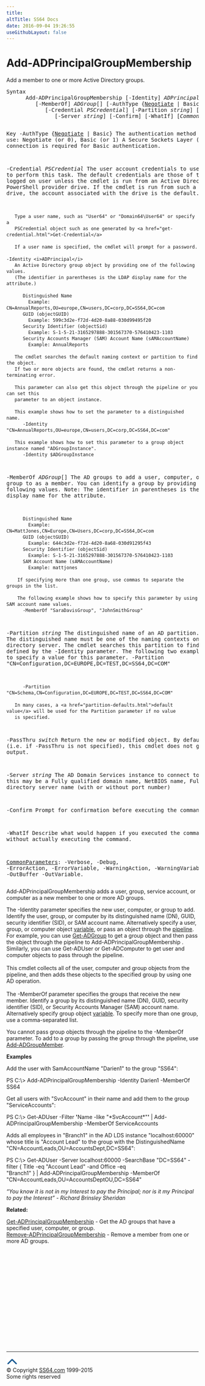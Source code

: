 ```yaml
---
title:
altTitle: SS64 Docs
date: 2016-09-04 19:26:55
useGithubLayout: false
---
```

<!-- #BeginLibraryItem "/Library/head_ps.lbi" --><!-- #EndLibraryItem --><h1>Add-ADPrincipalGroupMembership</h1> 
<p>Add  a member to one or more Active Directory groups.</p>
<pre>Syntax
      Add-ADPrincipalGroupMembership [-Identity] <i>ADPrincipal</i>
         [-MemberOf] <i>ADGroup</i>[] [-AuthType {<u>Negotiate</u> | Basic}]
            [-Credential <i>PSCredential</i>] [-Partition <i>string</i>] [-PassThru]
               [-Server <i>string</i>] [-Confirm] [-WhatIf] [<i>CommonParameters</i>]

Key
   -AuthType {<u>Negotiate</u> | Basic}
       The authentication method to use: Negotiate (or 0), Basic (or 1)
       A Secure Sockets Layer (SSL) connection is required for Basic authentication.

   -Credential <i>PSCredential</i>
       The user account credentials to use to perform this task.
       The default credentials are those of the currently logged on user unless the
       cmdlet is run from an Active Directory PowerShell provider drive.
       If the cmdlet is run from such a provider drive, the account associated with the drive is the default.

       Type a user name, such as "User64" or "Domain64\User64" or specify a
       PSCredential object such as one generated by <a href="get-credential.html">Get-Credential</a> 

       If a user name is specified, the cmdlet will prompt for a password.

    -Identity <i>ADPrincipal</i>
       An Active Directory group object by providing one of the following values.
       (The identifier in parentheses is the LDAP display name for the attribute.)

          Distinguished Name 
            Example: CN=AnnualReports,OU=europe,CN=users,DC=corp,DC=SS64,DC=com 
          GUID (objectGUID) 
            Example: 599c3d2e-f72d-4d20-8a88-030d99495f20
          Security Identifier (objectSid) 
            Example: S-1-5-21-3165297888-301567370-576410423-1103
          Security Accounts Manager (SAM) Account Name (sAMAccountName)
            Example: AnnualReports

       The cmdlet searches the default naming context or partition to find the object.
       If two or more objects are found, the cmdlet returns a non-terminating error.

       This parameter can also get this object through the pipeline or you can set this
       parameter to an object instance.

       This example shows how to set the parameter to a distinguished name.
          -Identity  "CN=AnnualReports,OU=europe,CN=users,DC=corp,DC=SS64,DC=com"

       This example shows how to set this parameter to a group object instance named "ADGroupInstance".
          -Identity $ADGroupInstance

   -MemberOf <i>ADGroup</i>[]
       The AD groups to add a user, computer, or group to as a member.
       You can identify a group by providing one of the following values.
       Note: The identifier in parentheses is the LDAP display name for the attribute.

          Distinguished Name
            Example:  CN=MattJones,CN=Europe,CN=Users,DC=corp,DC=SS64,DC=com
          GUID (objectGUID)
            Example: 644c3d2e-f72d-4d20-8a68-030d91295f43
          Security Identifier (objectSid)
            Example: S-1-5-21-3165297888-301567370-576410423-1103
          SAM Account Name (sAMAccountName)
            Example: mattjones

        If specifying more than one group, use commas to separate the groups in the list.

        The following example shows how to specify this parameter by using SAM account name values.
          -MemberOf "SaraDavisGroup", "JohnSmithGroup"
              
   -Partition <i>string</i>
       The distinguished name of an AD partition.
       The distinguished name must be one of the naming contexts on the current
       directory server. The cmdlet searches this partition to find the object defined by
       the -Identity parameter. 
       The following two examples show how to specify a value for this parameter.
          -Partition "CN=Configuration,DC=EUROPE,DC=TEST,DC=SS64,DC=COM"
         
          -Partition "CN=Schema,CN=Configuration,DC=EUROPE,DC=TEST,DC=SS64,DC=COM"
          
       In many cases, a <a href="partition-defaults.html">default value</a> will be used for the Partition parameter if no value
       is specified.

   -PassThru <i>switch</i>
       Return the new or modified object.
       By default (i.e. if -PassThru is not specified), this cmdlet does not generate any output.
        
   -Server <i>string</i>
       The AD Domain Services instance to connect to, this may be a Fully qualified domain name,
       NetBIOS name, Fully qualified directory server name (with or without port number)

   -Confirm
       Prompt for confirmation before executing the command.

   -WhatIf
       Describe what would happen if you executed the command without actually executing the command.

   <a href="common.html">CommonParameters</a>:
       -Verbose, -Debug, -ErrorAction, -ErrorVariable, -WarningAction, -WarningVariable,
       -OutBuffer -OutVariable.</pre>
<p>Add-ADPrincipalGroupMembership adds a user, group, service account, or computer as a new member to one or more AD groups.</p>
<p>The <span class="code">-Identity</span> parameter specifies the new user, computer, or group to add. Identify the user, group, or computer by its distinguished name (DN), GUID, security identifier (SID), or SAM account name. Alternatively specify a user, group, or computer object <a href="syntax-variables.html">variable</a>, or pass an object through the <a href="syntax-pipeline.html">pipeline</a>. For example, you can use <a href="get-adgroup.html">Get-ADGroup</a> to get a group object and then pass the object
through the pipeline to  Add-ADPrincipalGroupMembership . Similarly, you can use Get-ADUser or Get-ADComputer to get user and computer objects to pass through the pipeline.<br>
<br>This cmdlet collects all of the user, computer and group objects from the pipeline, and then adds these objects to the specified group by using one AD operation.<br>
<br>The <span class="code">-MemberOf</span> parameter specifies the groups that receive the new member. Identify a group by its distinguished name (DN), GUID, security identifier (SID), or Security Accounts Manager (SAM) account name. Alternatively specify group object <a href="syntax-variables.html">variable</a>. To specify more than one group, use a comma-separated list. </p>
<p>You cannot pass group objects through the pipeline to the -MemberOf parameter. To add to a group by passing the group through the pipeline, use  <a href="add-adgroupmember.html">Add-ADGroupMember</a>.</p>
<p><b>Examples</b></p>
<p>Add the user with SamAccountName "Darien1" to the group "SS64":</p>
<p><span class="code">PS C:\&gt; Add-ADPrincipalGroupMembership -Identity Darien1 -MemberOf SS64 </span></p>
<p>Get all users with "SvcAccount" in their name and add them to the group "ServiceAccounts":</p>
<p><span class="code">PS C:\&gt; Get-ADUser -Filter <b>'</b>Name -like "*SvcAccount*"<b>'</b> | Add-ADPrincipalGroupMembership -MemberOf ServiceAccounts</span></p>
<p>Adds all employees in "Branch1" in the AD LDS instance "localhost:60000" whose title is "Account Lead" to the group
with the DistinguishedName "CN=AccountLeads,OU=AccountsDept,DC=SS64":</p>
<p><span class="code">PS C:\&gt; Get-ADUser  -Server localhost:60000 -SearchBase "DC=SS64" -filter { Title -eq "Account Lead" -and Office -eq<br>
"Branch1" } | Add-ADPrincipalGroupMembership -MemberOf "CN=AccountLeads,OU=AccountsDeptOU,DC=SS64"</span></p>
<p><i>“You know it is not in my Interest to pay the Principal; nor is it my Principal to pay the Interest” - Richard Brinsley Sheridan</i></p>
<p><b>Related:</b></p>
<p><a href="get-adprincipalgroupmembership.html">Get-ADPrincipalGroupMembership</a> - Get the AD groups that have a specified user, computer, or group.<br> 
<a href="remove-adprincipalgroupmembership.html">Remove-ADPrincipalGroupMembership</a> - Remove a member from one or more AD groups.</p><!-- #BeginLibraryItem "/Library/foot_ps.lbi" --><p>
<!-- PowerShell300 -->
<ins class="adsbygoogle" style="display:inline-block;width:300px;height:250px" data-ad-client="ca-pub-6140977852749469" data-ad-slot="6253539900"></ins>
<script>
(adsbygoogle = window.adsbygoogle || []).push({});
</script></p>
<hr>
<div id="bl" class="footer"><a href="add-adprincipalgroupmembership.html#"><img src="../images/top.png" width="30" height="22" alt="Back to the Top"></a></div>
<div id="br" class="footer, tagline">© Copyright <a href="http://ss64.com/">SS64.com</a> 1999-2015<br>
Some rights reserved</div><!-- #EndLibraryItem -->

